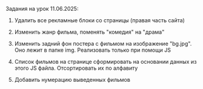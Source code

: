Задания на урок 11.06.2025:

1. Удалить все рекламные блоки со страницы (правая часть сайта)

2. Изменить жанр фильма, поменять "комедия" на "драма"

3. Изменить задний фон постера с фильмом на изображение "bg.jpg". Оно лежит в папке img.
   Реализовать только при помощи JS

4. Список фильмов на странице сформировать на основании данных из этого JS файла.
   Отсортировать их по алфавиту

5. Добавить нумерацию выведенных фильмов
